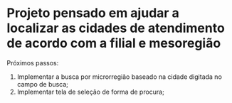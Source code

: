 # Projeto pensado em ajudar a localizar as cidades de atendimento de acordo com a filial e mesoregião

Próximos passos:

1. Implementar a busca por microrregião baseado na cidade digitada no campo de busca;
2. Implementar tela de seleção de forma de procura;
